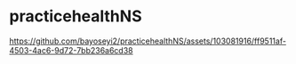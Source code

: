 # practicehealthNS

https://github.com/bayoseyi2/practicehealthNS/assets/103081916/ff9511af-4503-4ac6-9d72-7bb236a6cd38

